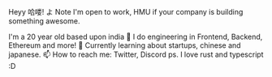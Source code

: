 Heyy 哈喽! よ
Note
I'm open to work, HMU if your company is building something awesome.



I'm  a 20 year old  based upon india
👾 I do engineering in Frontend, Backend, Ethereum and more!
👀 Currently learning about startups, chinese and japanese.
📫 How to reach me: Twitter, Discord
ps. I love rust and typescript :D
